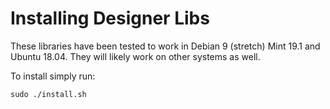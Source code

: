 # Installing Designer Libs

These libraries have been tested to work in Debian 9 (stretch) Mint 19.1 and Ubuntu 18.04. They will likely work on other systems as well.

To install simply run:

`sudo ./install.sh`
